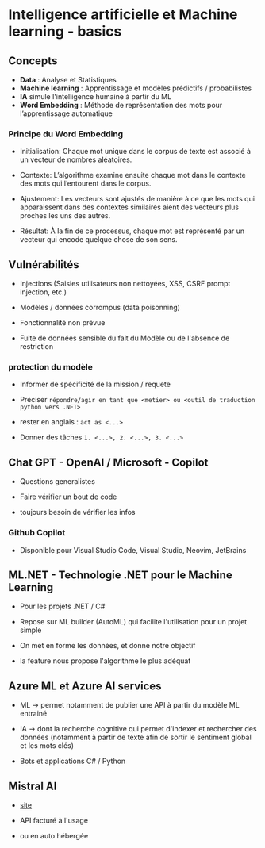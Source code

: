 # Intelligence artificielle et Machine learning - basics



## Concepts


* **Data** : Analyse et Statistiques
* **Machine learning** : Apprentissage et modèles prédictifs / probabilistes
* **IA** simule l'intelligence humaine à partir du ML
* **Word Embedding** : Méthode de représentation des mots pour l’apprentissage automatique


### Principe du Word Embedding


* Initialisation: Chaque mot unique dans le corpus de texte est associé à un vecteur de nombres aléatoires.

* Contexte: L’algorithme examine ensuite chaque mot dans le contexte des mots qui l’entourent dans le corpus.

* Ajustement: Les vecteurs sont ajustés de manière à ce que les mots qui apparaissent dans des contextes similaires aient des vecteurs plus proches les uns des autres.

* Résultat: À la fin de ce processus, chaque mot est représenté par un vecteur qui encode quelque chose de son sens.



## Vulnérabilités


* Injections (Saisies utilisateurs non nettoyées, XSS, CSRF prompt injection, etc.)

* Modèles / données corrompus (data poisonning) 

* Fonctionnalité non prévue

* Fuite de données sensible du fait du Modèle ou de l'absence de restriction



### protection du modèle


* Informer de spécificité de la mission / requete

* Préciser `répondre/agir en tant que <metier> ou <outil de traduction python vers .NET>`

* rester en anglais :  `act as <...>`

* Donner des tâches `1. <...>, 2. <...>, 3. <...>`



## Chat GPT - OpenAI / Microsoft - Copilot


* Questions generalistes

* Faire vérifier un bout de code

* toujours besoin de vérifier les infos


### Github Copilot


* Disponible pour Visual Studio Code, Visual Studio, Neovim, JetBrains



## ML.NET - Technologie .NET pour le Machine Learning


* Pour les projets .NET / C#

* Repose sur ML builder (AutoML) qui facilite l'utilisation pour un projet simple

* On met en forme les données, et donne notre objectif

* la feature nous propose l'algorithme le plus adéquat



## Azure ML et Azure AI services


* ML -> permet notamment de publier une API à partir du modèle ML entrainé

* IA -> dont la recherche cognitive qui permet d'indexer et rechercher des données (notamment à partir de texte afin de sortir le sentiment global et les mots clés)

* Bots et applications C# / Python


## Mistral AI


* [site](https://mistral.ai/)

* API facturé à l'usage

* ou en auto hébergée




